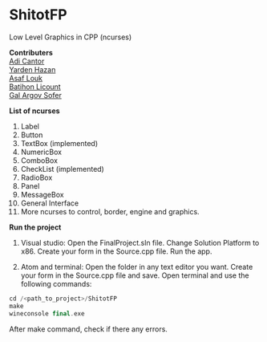 # ShitotFP
Low Level Graphics in CPP (ncurses)

**Contributers** <br/>
[Adi Cantor](https://github.com/adican12) <br/>
[Yarden Hazan](https://github.com/BiliTheKid) <br/>
[Asaf Louk](https://github.com/louksky) <br/>
[Batihon Licount](https://github.com/blicount)<br/>
[Gal Argov Sofer](https://github.com/SohopGAS)

**List of ncurses** <br/>
1. Label
2. Button
3. TextBox (implemented)
4. NumericBox
5. ComboBox
6. CheckList (implemented)
7. RadioBox
8. Panel
9. MessageBox
10. General Interface
11. More ncurses to control, border, engine and graphics.

**Run the project** <br/>
1. Visual studio:
Open the FinalProject.sln file.
Change Solution Platform to x86.
Create your form in the Source.cpp file.
Run the app.

2. Atom and terminal:
Open the folder in any text editor you want.
Create your form in the Source.cpp file and save.
Open terminal and use the following commands:

```cpp
cd /<path_to_project>/ShitotFP
make
wineconsole final.exe
```

After make command, check if there any errors.

